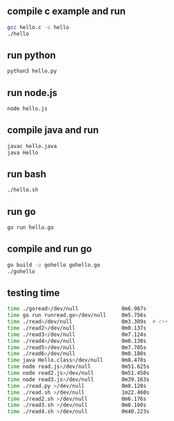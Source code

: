 ## compile c example and run
```bash
gcc hello.c -o hello
./hello
```

## run python
```bash
python3 hello.py
```

## run node.js
```bash
node hello.js
```

## compile java and run
```bash
javac hello.java
java Hello
```

## run bash
```bash
./hello.sh
```

## run go
```bash
go run hello.go
```

## compile and run go
```bash
go build -o gohello gohello.go
./gohello
```

## testing time
```bash
time ./goread>/dev/null              0m6.967s
time go run runread.go>/dev/null     0m5.756s
time ./read>/dev/null                0m3.309s  # c++
time ./read2>/dev/null               0m0.137s
time ./read3>/dev/null               0m7.124s
time ./read4>/dev/null               0m0.130s
time ./read5>/dev/null               0m7.705s
time ./read6>/dev/null               0m0.180s
time java Hello.class>/dev/null      0m8.478s
time node read.js>/dev/null          0m51.625s
time node read2.js>/dev/null         0m51.450s
time node read3.js>/dev/null         0m39.163s
time ./read.py >/dev/null            0m0.128s
time ./read.sh >/dev/null            1m22.460s
time ./read2.sh >/dev/null           0m6.176s
time ./read3.sh >/dev/null           0m0.160s
time ./read4.sh >/dev/null           0m40.223s
```